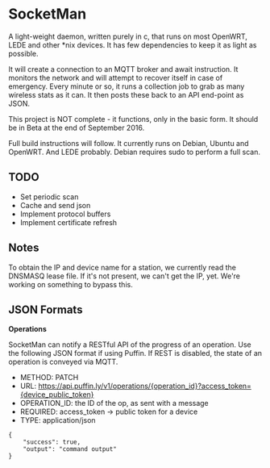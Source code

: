# SocketMan

A light-weight daemon, written purely in c, that runs on most OpenWRT, LEDE and other \*nix devices. It has few dependencies to keep it as light as possible.

It will create a connection to an MQTT broker and await instruction. It monitors the network and will attempt to recover itself in case of emergency. Every minute or so, it runs a collection job to grab as many wireless stats as it can. It then posts these back to an API end-point as JSON.

This project is NOT complete - it functions, only in the basic form. It should be in Beta at the end of September 2016.

Full build instructions will follow. It currently runs on Debian, Ubuntu and OpenWRT. And LEDE probably. Debian requires sudo to perform a full scan.

## TODO

- Set periodic scan
- Cache and send json
- Implement protocol buffers
- Implement certificate refresh

## Notes

To obtain the IP and device name for a station, we currently read the DNSMASQ lease file. If it's not present, we can't get the IP, yet. We're working on something to bypass this.

## JSON Formats

**Operations**

SocketMan can notify a RESTful API of the progress of an operation. Use the following JSON format if using Puffin. If REST is disabled, the state of an operation is conveyed via MQTT.

- METHOD: PATCH
- URL: https://api.puffin.ly/v1/operations/{operation_id}?access_token={device_public_token}
- OPERATION_ID: the ID of the op, as sent with a message
- REQUIRED: access_token -> public token for a device
- TYPE: application/json

```
{
    "success": true,
    "output": "command output"
}
```

